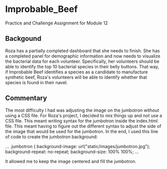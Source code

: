 # Improbable_Beef
Practice and Challenge Assignment for Module 12

## Backgound
Roza has a partially completed dashboard that she needs to finish. She has a completed panel for demographic information and now needs to visualize the bacterial data for each volunteer. Specifically, her volunteers should be able to identify the top 10 bacterial species in their belly buttons. That way, if Improbable Beef identifies a species as a candidate to manufacture synthetic beef, Roza's volunteers will be able to identify whether that species is found in their navel.

## Commentary
The most difficulty I had was adjusting the image on the jumbotron without using a CSS file. For Roza's project, I decided to mix things up and not use a CSS file. This meant writing syntax for the jumbotron inside the index.html file. This meant having to figure out the different syntax to adjust the side of the image that would be used for the jumbotron. In the end, I used this line of code to create the jumbotron background:

...
    .jumbotron {
        background-image: url("static/images/jumbotron.jpg");
        background-repeat: no-repeat;
        background-size: 100% 100%;
...

It allowed me to keep the image centered and fill the jumbotron. 